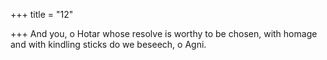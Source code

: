 +++
title = "12"

+++
And you, o Hotar whose resolve is worthy to be chosen, with homage and with kindling sticks do we beseech, o Agni.  